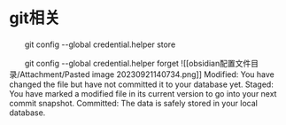 # git相关

　　git config --global credential.helper store

　　git config --global credential.helper forget
![[obsidian配置文件目录/Attachment/Pasted image 20230921140734.png]]
Modified: You have changed the file but have not committed it to your database yet.
Staged: You have marked a modified file in its current version to go into your next commit snapshot.
Committed: The data is safely stored in your local database.

